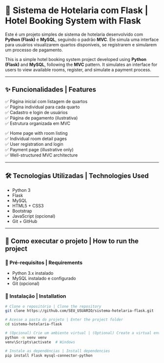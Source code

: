 # 🏨 Sistema de Hotelaria com Flask | Hotel Booking System with Flask

Este é um projeto simples de sistema de hotelaria desenvolvido com **Python (Flask)** e **MySQL**, seguindo o padrão **MVC**. Ele simula uma interface para usuários visualizarem quartos disponíveis, se registrarem e simularem um processo de pagamento.

This is a simple hotel booking system project developed using **Python (Flask)** and **MySQL**, following the **MVC** pattern. It simulates an interface for users to view available rooms, register, and simulate a payment process.

---

## ✨ Funcionalidades | Features

✅ Página inicial com listagem de quartos  
✅ Página individual para cada quarto  
✅ Cadastro e login de usuários  
✅ Página de pagamento (ilustrativa)  
✅ Estrutura organizada em MVC  

✅ Home page with room listing  
✅ Individual room detail pages  
✅ User registration and login  
✅ Payment page (illustrative only)  
✅ Well-structured MVC architecture  

---

## 🛠️ Tecnologias Utilizadas | Technologies Used

- Python 3
- Flask
- MySQL
- HTML5 + CSS3
- Bootstrap
- JavaScript (opcional)
- Git + GitHub

---

## 🚀 Como executar o projeto | How to run the project

### 🔧 Pré-requisitos | Requirements

- Python 3.x instalado
- MySQL instalado e configurado
- Git (opcional)

### 🧪 Instalação | Installation

```bash
# Clone o repositório | Clone the repository
git clone https://github.com/SEU_USUARIO/sistema-hotelaria-flask.git

# Acesse a pasta do projeto | Enter the project folder
cd sistema-hotelaria-flask

# (Opcional) Crie um ambiente virtual | (Optional) Create a virtual environment
python -m venv venv
venv\Scripts\activate  # Windows

# Instale as dependências | Install dependencies
pip install Flask mysql-connector-python
